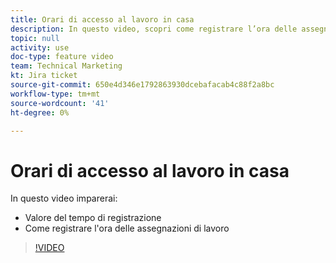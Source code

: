 ```yaml
---
title: Orari di accesso al lavoro in casa
description: In questo video, scopri come registrare l’ora delle assegnazioni di lavoro .
topic: null
activity: use
doc-type: feature video
team: Technical Marketing
kt: Jira ticket
source-git-commit: 650e4d346e1792863930dcebafacab4c88f2a8bc
workflow-type: tm+mt
source-wordcount: '41'
ht-degree: 0%

---
```


# Orari di accesso al lavoro in casa

In questo video imparerai:

* Valore del tempo di registrazione
* Come registrare l&#39;ora delle assegnazioni di lavoro

>[!VIDEO](https://video.tv.adobe.com/v/335103/?quality=12&learn=on)
